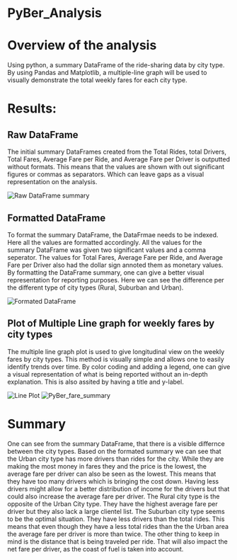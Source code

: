 # PyBer_Analysis

# Overview of the analysis
Using python, a summary DataFrame of the ride-sharing data by city type. By using Pandas and Matplotlib, a multiple-line graph will be used to visually demonstrate the total weekly fares for each city type. 

# Results:

## Raw DataFrame
The initial summary DataFrames created from the Total Rides, total Drivers, Total Fares, Average Fare per Ride, and Average Fare per Driver is outputted without formats. This means that the values are shown with out significant figures or commas as separators. Which can leave gaps as a visual representation on the analysis. 

![Raw DataFrame summary](https://user-images.githubusercontent.com/104809098/174931206-59e0e47d-266f-4271-b3f3-7dd96f706ff4.png)

## Formatted DataFrame
To format the summary DataFrame, the DataFrmae needs to be indexed. Here all the values are formatted accordingly. All the values for the summary DataFrame was given two significant values and a comma seperator. The values for Total Fares, Average Fare per Ride, and Average Fare per Driver also had the dollar sign annoted them as monetary values. By formatting the DataFrame summary, one can give a better visual representation for reporting purposes. Here we can see the difference per the different type of city types (Rural, Suburban and Urban).  

![Formated DataFrame](https://user-images.githubusercontent.com/104809098/174931574-0bac0bde-0e87-4345-bfe5-214e58d337d4.png)

## Plot of Multiple Line graph for weekly fares by city types
The multiple line graph plot is used to give longitudinal view on the weekly fares by city types. This method is visually simple and allows one to easily identify trends over time. By color coding and adding a legend, one can give a visual representation of what is being reported without an in-depth explanation. This is also assited by having a title and y-label. 

![Line Plot](https://user-images.githubusercontent.com/104809098/174933631-f7c561cb-b0b2-420c-a26b-fe566da4b493.png)
![PyBer_fare_summary](https://user-images.githubusercontent.com/104809098/174933596-75f39042-da31-45c2-8043-9dba08e6074d.png)

# Summary
One can see from the summary DataFrame, that there is a visible differnce between the city types. Based on the formated summary we can see that the Urban city type has more drivers than rides for the city. While they are making the most money in fares they and the price is the lowest, the average fare per driver can also be seen as the lowest. This means that they have too many drivers which is bringing the cost down. Having less drivers might allow for a better distribution of income for the drivers but that could also increase the average fare per driver. The Rural city type is the opposite of the Urban City type. They have the highest average fare per driver but they also lack a large clientel list. The Suburban city type seems to be the optimal situation. They have less drivers than the total rides. This means that even though they have a less total rides than the the Urban area the average fare per driver is more than twice. The other thing to keep in mind is the distance that is being traveled per ride. That will also impact the net fare per driver, as the coast of fuel is taken into account.   







